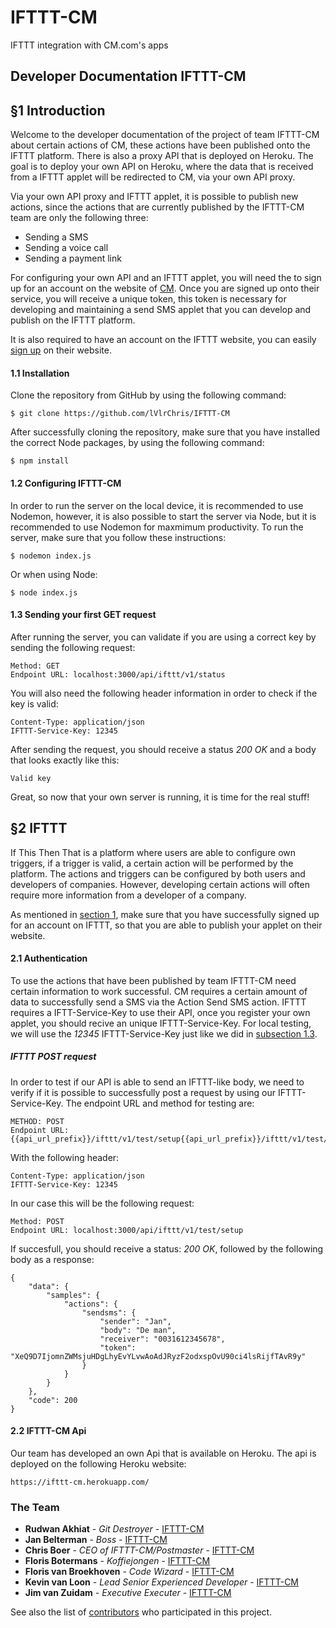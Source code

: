 # IFTTT-CM
IFTTT integration with CM.com's apps

## Developer Documentation IFTTT-CM

## §1 Introduction
Welcome to the developer documentation of the project of team IFTTT-CM about certain actions of CM, these actions have been published onto the IFTTT platform. There is also a proxy API that is deployed on Heroku. The goal is to deploy your own API on Heroku, where the data that is received from a IFTTT applet will be redirected to CM, via your own API proxy. 

Via your own API proxy and IFTTT applet, it is possible to publish new actions, since the actions that are currently published by the IFTTT-CM team are only the following three:
* Sending a SMS
* Sending a voice call
* Sending a payment link

For configuring your own API and an IFTTT applet, you will need the to sign up for an account on the website of [CM](https://www.cm.com/). Once you are signed up onto their service, you will receive a unique token, this token is necessary for developing and maintaining a send SMS applet that you can develop and publish on the IFTTT platform.

It is also required to have an account on the IFTTT website, you can easily [sign up](https://ifttt.com/join) on their website.

#### 1.1 Installation
Clone the repository from GitHub by using the following command:
```
$ git clone https://github.com/lVlrChris/IFTTT-CM
```
After successfully cloning the repository, make sure that you have installed the correct Node packages, by using the following command:
```
$ npm install
```

#### 1.2 Configuring IFTTT-CM
In order to run the server on the local device, it is recommended to use Nodemon, however, it is also possible to start the server via Node, but it is recommended to use Nodemon for maxmimum productivity.
To run the server, make sure that you follow these instructions:
```
$ nodemon index.js
```
Or when using Node:
```
$ node index.js
```
#### 1.3 Sending your first GET request
After running the server, you can validate if you are using a correct key by sending the following request:
```
Method: GET
Endpoint URL: localhost:3000/api/ifttt/v1/status
````
You will also need the following header information in order to check if the key is valid:
```
Content-Type: application/json
IFTTT-Service-Key: 12345
```
After sending the request, you should receive a status *200 OK* and a body that looks exactly like this:
```
Valid key
```
Great, so now that your own server is running, it is time for the real stuff!

## §2 IFTTT
If This Then That is a platform where users are able to configure own triggers, if a trigger is valid, a certain action will be performed by the platform. The actions and triggers can be configured by both users and developers of companies. However, developing certain actions will often require more information from a developer of a company.

As mentioned in [section 1](https://github.com/lVlrChris/IFTTT-CM/tree/development#1-introduction), make sure that you have successfully signed up for an account on IFTTT, so that you are able to publish your applet on their website.  

#### 2.1 Authentication
To use the actions that have been published by team IFTTT-CM need certain information to work successful. CM requires a certain amount of data to successfully send a SMS via the Action Send SMS action. IFTTT requires a IFTT-Service-Key to use their API, once you register your own applet, you should recive an unique IFTTT-Service-Key. 
For local testing, we will use the *12345* IFTTT-Service-Key just like we did in [subsection 1.3](https://github.com/lVlrChris/IFTTT-CM/tree/development#13-sending-your-first-get-request).

##### IFTTT POST request
In order to test if our API is able to send an IFTTT-like body, we need to verify if it is possible to successfully post a request by using our IFTTT-Service-Key. 
The endpoint URL and method for testing are:
```
METHOD: POST
Endpoint URL: {{api_url_prefix}}/ifttt/v1/test/setup{{api_url_prefix}}/ifttt/v1/test/setup
```
With the following header:
```
Content-Type: application/json
IFTTT-Service-Key: 12345
```
In our case this will be the following request:
```
Method: POST
Endpoint URL: localhost:3000/api/ifttt/v1/test/setup
```
If succesfull, you should receive a status: *200 OK*, followed by the following body as a response:
```
{
    "data": {
        "samples": {
            "actions": {
                "sendsms": {
                    "sender": "Jan",
                    "body": "De man",
                    "receiver": "0031612345678",
                    "token": "XeQ9D7IjomnZWMsjuHDgLhyEvYLvwAoAdJRyzF2odxspOvU90ci4lsRijfTAvR9y"
                }
            }
        }
    },
    "code": 200
}
```

#### 2.2 IFTTT-CM Api
Our team has developed an own Api that is available on Heroku. 
The api is deployed on the following Heroku website:
```
https://ifttt-cm.herokuapp.com/
```

### The Team
* **Rudwan Akhiat** - *Git Destroyer* - [IFTTT-CM](https://github.com/rudwan97)
* **Jan Belterman** - *Boss* - [IFTTT-CM](https://github.com/JanBelterman)
* **Chris Boer** - *CEO of IFTTT-CM/Postmaster* - [IFTTT-CM](https://github.com/lVlrChris)
* **Floris Botermans** - *Koffiejongen* - [IFTTT-CM](https://github.com/FlorisBotermans)
* **Floris van Broekhoven** - *Code Wizard* - [IFTTT-CM](https://github.com/Davilicus)
* **Kevin van Loon** - *Lead Senior Experienced Developer* - [IFTTT-CM](https://github.com/KevinvanLoon)
* **Jim van Zuidam** - *Executive Executer* - [IFTTT-CM](https://github.com/JvZuidam)

See also the list of [contributors](https://github.com/lVlrChris/IFTTT-CM/contributors) who participated in this project.
